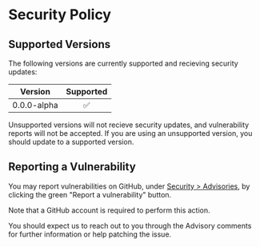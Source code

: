 # Security Policy

## Supported Versions

The following versions are currently supported and recieving security updates:

| Version     | Supported          |
| :---------: | :----------------: |
| 0.0.0-alpha | :white_check_mark: |

Unsupported versions will not recieve security updates, and vulnerability reports will not be accepted. 
If you are using an unsupported version, you should update to a supported version.

## Reporting a Vulnerability

You may report vulnerabilities on GitHub, under [Security > Advisories](Development/pycord/security/advisories), by clicking the green "Report a vulnerability" button.

Note that a GitHub account is required to perform this action.

You should expect us to reach out to you through the Advisory comments for further information or help patching the issue.
